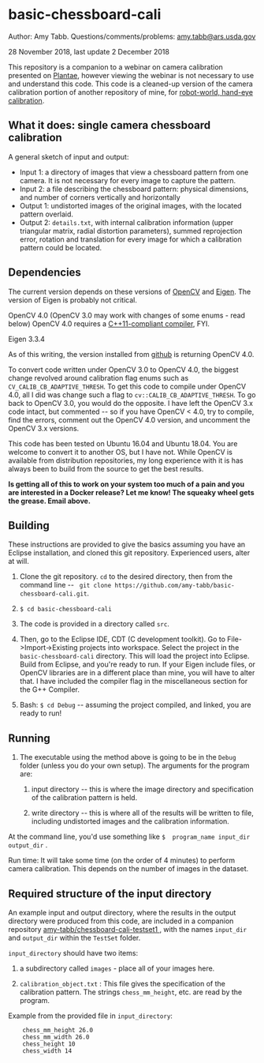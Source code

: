 # basic-chessboard-cali

Author: Amy Tabb.  Questions/comments/problems: amy.tabb@ars.usda.gov

28 November 2018, last update 2 December 2018

This repository is a companion to a webinar on camera calibration presented on [Plantae](https://plantae.org/), however viewing the webinar is not necessary to use and understand this code.  This code is a cleaned-up version of the camera calibration portion of another repository of mine, for [robot-world, hand-eye calibration](https://github.com/amy-tabb/RWHEC-Tabb-AhmadYousef).   

## What it does: single camera chessboard calibration
 A general sketch of input and output:

* Input 1: a directory of images that view a chessboard pattern from one camera.  It is not necessary for every image to capture the pattern.
* Input 2: a file describing the chessboard pattern: physical dimensions, and number of corners vertically and horizontally
* Output 1: undistorted images of the original images, with the located pattern overlaid.
* Output 2: `details.txt`, with internal calibration information (upper triangular matrix, radial distortion parameters), summed reprojection error, rotation and translation for every image for which a calibration pattern could be located.

## Dependencies

The current version depends on these versions of [OpenCV](http://opencv.org/) and [Eigen](http://eigen.tuxfamily.org/index.php?title=Main_Page).  The version of Eigen is probably not critical.

OpenCV 4.0 (OpenCV 3.0 may work with changes of some enums - read below)  OpenCV 4.0 requires a [C++11-compliant compiler](https://opencv.org/opencv-4-0-0.html), FYI.

Eigen 3.3.4

As of this writing, the version installed from [github](https://github.com/opencv/opencv) is returning OpenCV 4.0.

To convert code written under OpenCV 3.0 to OpenCV 4.0, the biggest change revolved around calibration flag enums such as `CV_CALIB_CB_ADAPTIVE_THRESH`.  To get this code to compile under OpenCV 4.0, all I did was change such a flag to `cv::CALIB_CB_ADAPTIVE_THRESH`.  To go back to OpenCV 3.0, you would do the opposite.  I have left the OpenCV 3.x code intact, but commented -- so if you have OpenCV < 4.0, try to compile, find the errors, comment out the OpenCV 4.0 version, and uncomment the OpenCV 3.x versions.  

This code has been tested on Ubuntu 16.04 and Ubuntu 18.04.  You are welcome to convert it to another OS, but I have not.  While OpenCV is available from distribution repositories, my long experience with it is has always been to build from the source to get the best results.

**Is getting all of this to work on your system too much of a pain and you are interested in a Docker release?  Let me know!  The squeaky wheel gets the grease.  Email above.**


## Building 

These instructions are provided to give the basics assuming you have an Eclipse installation, and cloned this git repository.  Experienced users, alter at will.


1. Clone the git repository.  `cd` to the desired directory, then from the command line  -- ` git clone https://github.com/amy-tabb/basic-chessboard-cali.git`.  

2. `$ cd basic-chessboard-cali`

3. The code is provided in a directory called `src`.  

4. Then, go to the Eclipse IDE, CDT (C development toolkit). Go to File->Import->Existing projects into workspace. Select the project in the `basic-chessboard-cali` directory.  This will load the project into Eclipse.  Build from Eclipse, and you're ready to run.  If your Eigen include files, or OpenCV libraries are in a different place than mine, you will have to alter that.  I have included the compiler flag in the miscellaneous section for the G++ Compiler.

5. Bash:  `$ cd Debug` -- assuming the project compiled, and linked, you are ready to run!

## Running

1. The executable using the method above is going to be in the `Debug` folder (unless you do your own setup).  The arguments for the program are:

	1. input directory -- this is where the image directory and specification of the calibration pattern is held.

	2. write directory -- this is where all of the results will be written to file, including undistorted images and the calibration information.
	
At the command line, you'd use something like `$  program_name input_dir output_dir` .

Run time:
It will take some time (on the order of 4 minutes) to perform camera calibration.  This depends on the number of images in the dataset.

## Required structure of the input directory

An example input and output directory, where the results in the output directory were produced from this code, are included in a companion repository [amy-tabb/chessboard-cali-testset1
](https://github.com/amy-tabb/chessboard-cali-testset1), with the names `input_dir` and `output_dir` within the `TestSet` folder.   

`input_directory` should have two items:

1. a subdirectory called `images` - place all of your images here.

2. `calibration_object.txt` : This file gives the specification of the calibration pattern. The strings `chess_mm_height`, etc. are read by the program. 

Example from the provided file in `input_directory`:

```
	chess_mm_height 26.0
	chess_mm_width 26.0
	chess_height 10
	chess_width 14
```

